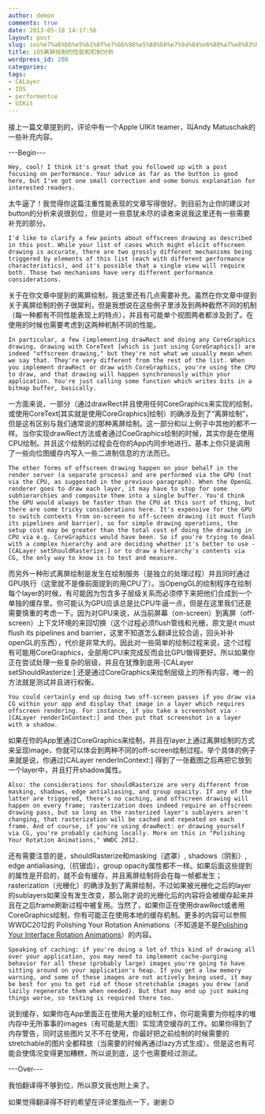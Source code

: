 ```yaml
---
author: demon
comments: true
date: 2013-05-18 14:17:56
layout: post
slug: ios%e7%a6%bb%e5%b1%8f%e7%bb%98%e5%88%b6%e7%9a%84%e6%80%a7%e8%83%bd%e5%92%8c%e6%9c%ba%e5%88%b6%e5%88%86%e6%9e%90
title: iOS离屏绘制的性能和机制分析
wordpress_id: 208
categories:
tags:
- CALayer
- IOS
- performentce
- UIKit
---
```


接上一篇文章提到的，评论中有一个Apple UIKit teamer，叫Andy Matuschak的一些补充内容。

---Begin---

	Hey, cool! I think it's great that you followed up with a post focusing on performance. Your advice as far as the button is good here, but I've got one small correction and some bonus explanation for interested readers.

太牛逼了！我觉得你这篇注重性能表现的文章写得很好。到目前为止你的建议对button的分析来说很到位，但是对一些意犹未尽的读者来说我这里还有一些需要补充的部分。

	I'd like to clarify a few points about offscreen drawing as described in this post. While your list of cases which might elicit offscreen drawing is accurate, there are two grossly different mechanisms being triggered by elements of this list (each with different performance characteristics), and it's possible that a single view will require both. Those two mechanisms have very different performance considerations.

关于在你文章中提到的离屏绘制，我这里还有几点需要补充。虽然在你文章中提到关于离屏绘制的例子很犀利，但是我想说在这些例子里涉及到两种截然不同的机制（每一种都有不同性能表现上的特点），并且有可能单个视图两者都涉及到了。在使用的时候也需要考虑到这两种机制不同的性能。

	In particular, a few (implementing drawRect and doing any CoreGraphics drawing, drawing with CoreText [which is just using CoreGraphics]) are indeed "offscreen drawing," but they're not what we usually mean when we say that. They're very different from the rest of the list. When you implement drawRect or draw with CoreGraphics, you're using the CPU to draw, and that drawing will happen synchronously within your application. You're just calling some function which writes bits in a bitmap buffer, basically.

一方面来说，一部分（通过drawRect并且使用任何CoreGraphics来实现的绘制，或使用CoreText[其实就是使用CoreGraphics]绘制）的确涉及到了“离屏绘制”，但是这有区别与我们通常说的那种离屏绘制。这一部分和以上例子中其他的都不一样。当你实现drawRect方法或者通过CoeGraphics绘制的时候，其实你是在使用CPU绘制。并且这个绘制的过程会在你的App内同步地进行。基本上你只是调用了一些向位图缓存内写入一些二进制信息的方法而已。

	The other forms of offscreen drawing happen on your behalf in the render server (a separate process) and are performed via the GPU (not via the CPU, as suggested in the previous paragraph). When the OpenGL renderer goes to draw each layer, it may have to stop for some subhierarchies and composite them into a single buffer. You'd think the GPU would always be faster than the CPU at this sort of thing, but there are some tricky considerations here. It's expensive for the GPU to switch contexts from on-screen to off-screen drawing (it must flush its pipelines and barrier), so for simple drawing operations, the setup cost may be greater than the total cost of doing the drawing in CPU via e.g. CoreGraphics would have been. So if you're trying to deal with a complex hierarchy and are deciding whether it's better to use -[CALayer setShouldRasterize:] or to draw a hierarchy's contents via CG, the only way to know is to test and measure.

而另外一种形式离屏绘制是发生在绘制服务（是独立的处理过程）并且同时通过GPU执行（这里就不是像前面提到的用CPU了）。当OpengGL的绘制程序在绘制每个layer的时候，有可能因为包含多子层级关系而必须停下来把他们合成到一个单独的缓存里。你可能认为GPU应该总是比CPU牛逼一点，但是在这里我们还是需要慎重的考虑一下。因为对GPU来说，从当前屏幕（on-screen）到离屏（off-screen）上下文环境的来回切换（这个过程必须flush管线和光栅，原文是it must flush its pipelines and barrier，这里不知道怎么翻译比较合适，回头补补openGL的东西），代价是非常大的。因此对一些简单的绘制过程来说，这个过程有可能用CoreGraphics，全部用CPU来完成反而会比GPU做得更好。所以如果你正在尝试处理一些复杂的层级，并且在犹豫到底用-[CALayer setShouldRasterize:] 还是通过CoreGraphics来绘制层级上的所有内容，唯一的方法就是测试并且进行权衡。

	You could certainly end up doing two off-screen passes if you draw via CG within your app and display that image in a layer which requires offscreen rendering. For instance, if you take a screenshot via -[CALayer renderInContext:] and then put that screenshot in a layer with a shadow.

如果在你的App里通过CoreGraphics来绘制，并且在layer上通过离屏绘制的方式来呈现image，你就可以体会到两种不同的off-screen绘制过程。举个具体的例子来就是说，你通过[CALayer renderInContext:] 得到了一张截图之后再把它放到一个layer中，并且打开shadow属性。

	Also: the considerations for shouldRasterize are very different from masking, shadows, edge antialiasing, and group opacity. If any of the latter are triggered, there's no caching, and offscreen drawing will happen on every frame; rasterization does indeed require an offscreen drawing pass, but so long as the rasterized layer's sublayers aren't changing, that rasterization will be cached and repeated on each frame. And of course, if you're using drawRect: or drawing yourself via CG, you're probably caching locally. More on this in "Polishing Your Rotation Animations," WWDC 2012.

还有需要注意的是，shouldRasterize和masking（遮罩）, shadows（阴影）, edge antialiasing,（抗锯齿），group opacity属性都不一样。如果后面这些提到的属性是开启的，就不会有缓存，并且离屏绘制将会在每一帧都发生；rasterization（光栅化）的确涉及到了离屏绘制，不过如果被光栅化之后的layer的sublayers如果没有发生改变，那么刚才说的光栅化后的内容将会被缓存起来并且在之后frame刷新过程中被复用。当然了，如果你正在使用drawRect或者用CoreGraphics绘制，你有可能正在使用本地的缓存机制。更多的内容可以参照WWDC2012的 Polishing Your Rotation Animations（不知道是不是[Polishing Your Interface Rotation Animations](http://v.youku.com/v_show/id_XNTQxNjk4NTQw.html)）的内容。

	Speaking of caching: if you're doing a lot of this kind of drawing all over your application, you may need to implement cache-purging behavior for all these (probably large) images you're going to have sitting around on your application's heap. If you get a low memory warning, and some of these images are not actively being used, it may be best for you to get rid of those stretchable images you drew (and lazily regenerate them when needed). But that may end up just making things worse, so testing is required there too.

说到缓存，如果你在App里面正在使用大量的绘制工作，你可能需要为你程序的堆内存中无所事事的images（有可能是大图）实现清空缓存的工作。如果你得到了内存警告，同时这些图片又不不在使用，你最好把之前绘制的时候需要的stretchable的图片全都释放（当需要的时候再通过lazy方式生成）。但是这也有可能会使情况变得更加糟糕，所以说到底，这个也需要经过测试。

---Over---

我怕翻译得不够到位，所以原文我也附上来了。

如果觉得翻译得不好的希望在评论里指点一下，谢谢:D
